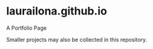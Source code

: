 # laurailona.github.io
A Portfolio Page

Smaller projects may also be collected in this repository.
